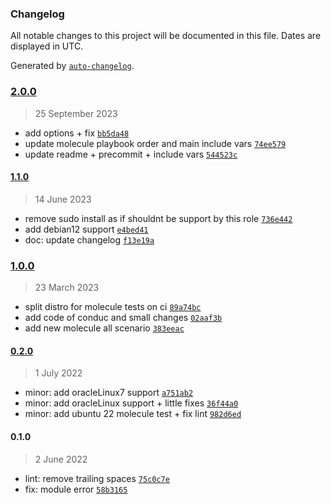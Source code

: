 ### Changelog

All notable changes to this project will be documented in this file. Dates are displayed in UTC.

Generated by [`auto-changelog`](https://github.com/CookPete/auto-changelog).

### [2.0.0](https://github.com/lotusnoir/ansible-system_local_users/compare/1.1.0...2.0.0)

> 25 September 2023

- add options + fix [`bb5da48`](https://github.com/lotusnoir/ansible-system_local_users/commit/bb5da48204beaf1a3e411875537701b90d4a5f88)
- update molecule playbook order and main include vars [`74ee579`](https://github.com/lotusnoir/ansible-system_local_users/commit/74ee57935a196685731c4b733053fc515fab6acb)
- update readme + precommit + include vars [`544523c`](https://github.com/lotusnoir/ansible-system_local_users/commit/544523caad224b101f8533f05fb0ee10342bdb77)

#### [1.1.0](https://github.com/lotusnoir/ansible-system_local_users/compare/1.0.0...1.1.0)

> 14 June 2023

- remove sudo install as if shouldnt be support by this role [`736e442`](https://github.com/lotusnoir/ansible-system_local_users/commit/736e442f47d688aa10d8df63191062ada518982f)
- add debian12 support [`e4bed41`](https://github.com/lotusnoir/ansible-system_local_users/commit/e4bed41c4d57fb69f041a3771b8dc063f8106a29)
- doc: update changelog [`f13e19a`](https://github.com/lotusnoir/ansible-system_local_users/commit/f13e19aee8984f23864a0ef3b29bfd8481abb6be)

### [1.0.0](https://github.com/lotusnoir/ansible-system_local_users/compare/0.2.0...1.0.0)

> 23 March 2023

- split distro for molecule tests on ci [`89a74bc`](https://github.com/lotusnoir/ansible-system_local_users/commit/89a74bcb6779a3f8477d7681911d8ea4a1c758ed)
- add code of conduc and small changes [`02aaf3b`](https://github.com/lotusnoir/ansible-system_local_users/commit/02aaf3b72c60f0ac8cf0a70c6c98f1bdcb788234)
- add new molecule all scenario [`383eeac`](https://github.com/lotusnoir/ansible-system_local_users/commit/383eeac2c02f7f5f09b8e64f86de3d8f92878d11)

#### [0.2.0](https://github.com/lotusnoir/ansible-system_local_users/compare/0.1.0...0.2.0)

> 1 July 2022

- minor: add oracleLinux7 support [`a751ab2`](https://github.com/lotusnoir/ansible-system_local_users/commit/a751ab254c205c73feb13f444e80b484649aa73f)
- minor: add oracleLinux support + little fixes [`36f44a0`](https://github.com/lotusnoir/ansible-system_local_users/commit/36f44a025121ddf54209ab143aa85870161c1f45)
- minor: add ubuntu 22 molecule test + fix lint [`982d6ed`](https://github.com/lotusnoir/ansible-system_local_users/commit/982d6ed910fcf045afaa479a9b25fc6d8449e51b)

#### 0.1.0

> 2 June 2022

- lint: remove trailing spaces [`75c0c7e`](https://github.com/lotusnoir/ansible-system_local_users/commit/75c0c7ee309a4f7dc2a8a1f53bf9733fb8672667)
- fix: module error [`58b3165`](https://github.com/lotusnoir/ansible-system_local_users/commit/58b3165dc2a063fc3545cf61a5643f3630253774)
